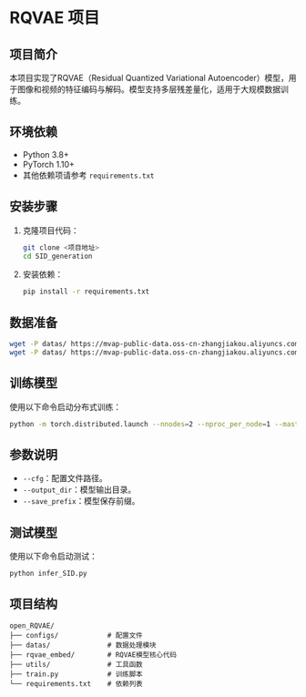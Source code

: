 # RQVAE 项目

## 项目简介

本项目实现了RQVAE（Residual Quantized Variational Autoencoder）模型，用于图像和视频的特征编码与解码。模型支持多层残差量化，适用于大规模数据训练。

## 环境依赖

- Python 3.8+
- PyTorch 1.10+
- 其他依赖项请参考 `requirements.txt`

## 安装步骤

1. 克隆项目代码：
   ```bash
   git clone <项目地址>
   cd SID_generation
   ```
2. 安装依赖：
   ```bash
   pip install -r requirements.txt
   ```

## 数据准备
   ```bash
   wget -P datas/ https://mvap-public-data.oss-cn-zhangjiakou.aliyuncs.com/ICLR_2026_data/reconstruct_data_mask.npz
   wget -P datas/ https://mvap-public-data.oss-cn-zhangjiakou.aliyuncs.com/ICLR_2026_data/contrastive_data_mask.npz
   ```

## 训练模型
使用以下命令启动分布式训练：
   ```bash
   python -m torch.distributed.launch --nnodes=2 --nproc_per_node=1 --master_port=27646 train.py --output_dir=/path/to/output --save_prefix=MODEL_NAME --cfg=configs/rqvae_i2v.yml
   ```

## 参数说明

- `--cfg`：配置文件路径。
- `--output_dir`：模型输出目录。
- `--save_prefix`：模型保存前缀。

## 测试模型

使用以下命令启动测试：

```bash
python infer_SID.py
```

## 项目结构

```
open_RQVAE/
├── configs/            # 配置文件
├── datas/              # 数据处理模块
├── rqvae_embed/        # RQVAE模型核心代码
├── utils/              # 工具函数
├── train.py            # 训练脚本
└── requirements.txt    # 依赖列表
```
